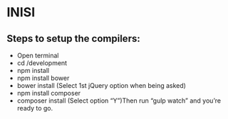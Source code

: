 # INISI

## Steps to setup the compilers:
- Open terminal
- cd /development
- npm install
- npm install bower
- bower install (Select 1st jQuery option when being asked)
- npm install composer
- composer install (Select option “Y”)Then run “gulp watch” and you’re ready to go.